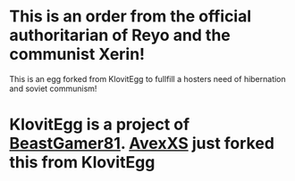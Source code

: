 # This is an order from the official authoritarian of Reyo and the communist Xerin!

This is an egg forked from KlovitEgg to fullfill a hosters need of hibernation and soviet communism!

# KlovitEgg is a project of [BeastGamer81](https://github.com/beastgamer81). [AvexXS](https://github.com/avexXS) just forked this from KlovitEgg

